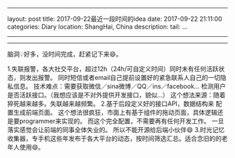 
---
layout: post
title:  2017-09-22最近一段时间的idea
date:   2017-09-22 21:11:00
categories: Diary
location: ShangHai, China
description: 
tail: ...


---
---



脑洞💡好多，没时间完成，赶紧记下来😄。

1.失联报警，各大社交平台，超过12h（24h/可自定义时间）同时未有任何活跃状态，则发出报警。
    同时短信或者email自己提前设置好的紧急联系人自己的一切隐私信息。
    技术难点：需要获取微信／sina微博／QQ／ins／facebook... 检测用户是否活跃接口。（我想应该是不对外提供开发接口，貌似...）
    这个想法来源：随着猝死越来越多。失联越来越频繁。
2.基于后段定义好的接口API，数据结构来 配置生成前端页面。
    这个想法很疯狂，市面上有基于组件的拖动页面，具体逻辑还是要programmer来实现的。
    而这个完全配置，不需要再有任何开发工作。
    一旦落实感觉会让前端的同事全体失业的。
    所以不能开源给后端小伙伴😄
3.时光记忆收集器，专手机这些年发布于各大平台的动态，按时间筛选汇总。适合念旧的的老年人使用😄。
    